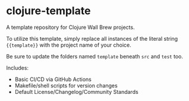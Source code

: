 # clojure-template

A template repository for Clojure Wall Brew projects.

To utilize this template, simply replace all instances of the literal string `{{template}}` with the project name of your choice.

Be sure to update the folders named `template` beneath `src` and `test` too.

Includes:

- Basic CI/CD via GitHub Actions
- Makefile/shell scripts for version changes
- Default License/Changelog/Community Standards
